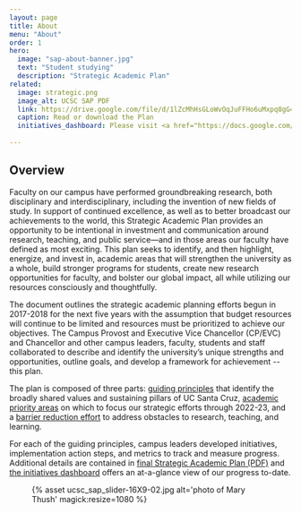 ```yaml
---
layout: page
title: About
menu: "About"
order: 1
hero:
  image: "sap-about-banner.jpg"
  text: "Student studying"
  description: "Strategic Academic Plan"
related:
  image: strategic.png
  image_alt: UCSC SAP PDF
  link: https://drive.google.com/file/d/1lZcMhHsGLoWvOqJuFFHo6uMxpq8gG4lG/view
  caption: Read or download the Plan
  initiatives_dashboard: Please visit <a href="https://docs.google.com/spreadsheets/d/1yCOSpT1O-0BswKv1nL37P4b0uTUL473C_TjkAhcFe-c/edit?usp=sharing">the initiatives dashboard</a> to view metrics and progress.
   
---
```

## Overview

Faculty on our campus have performed groundbreaking research, both disciplinary and interdisciplinary, including the invention of new fields of study. In support of continued excellence, as well as to better broadcast our achievements to the world, this Strategic Academic Plan provides an opportunity to be intentional in investment and communication around research, teaching, and public service—and in those areas our faculty have defined as most exciting. This plan seeks to identify, and then highlight, energize, and invest in, academic areas that will strengthen the university as a whole, build stronger programs for students, create new research opportunities for faculty, and bolster our global impact, all while utilizing our resources consciously and thoughtfully.

The document outlines the strategic academic planning efforts begun in 2017-2018 for the next five years with the assumption that budget resources will continue to be limited and resources must be prioritized to achieve our objectives. The Campus Provost and Executive Vice Chancellor (CP/EVC) and Chancellor and other campus leaders, faculty, students and staff collaborated to describe and identify the university’s unique strengths and opportunities, outline goals, and develop a framework for achievement -- this plan.

The plan is composed of three parts: [guiding principles](/guiding-principles/) that identify the broadly shared values and sustaining pillars of UC Santa Cruz, [academic priority areas](/apa/) on which to focus our strategic efforts through 2022-23, and a [barrier reduction effort](/barrier-reduction/) to address obstacles to research, teaching, and learning.

For each of the guiding principles, campus leaders developed initiatives, implementation action steps, and metrics to track and measure progress. Additional details are contained in [final Strategic Academic Plan (PDF)](https://drive.google.com/file/d/1lZcMhHsGLoWvOqJuFFHo6uMxpq8gG4lG/view) and [the initiatives dashboard](https://docs.google.com/spreadsheets/d/1yCOSpT1O-0BswKv1nL37P4b0uTUL473C_TjkAhcFe-c/edit?usp=sharing) offers an at-a-glance view of our progress to-date.

<figure class="inline-image full">
{% asset ucsc_sap_slider-16X9-02.jpg alt='photo of Mary Thush' magick:resize=1080 %}
<figcaption></figcaption></figure>

